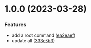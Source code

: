 # 1.0.0 (2023-03-28)


### Features

* add a root command ([ea2eaef](https://github.com/mindulle/dev/commit/ea2eaef4862439b45f66f1ea6fb853459d62a24d))
* update all ([333e8b3](https://github.com/mindulle/dev/commit/333e8b3feba964985fb3b160ac8cd0b60a2ed328))
